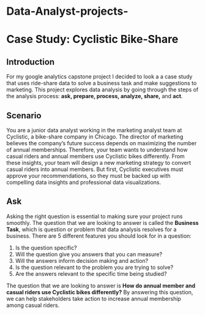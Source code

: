 # Data-Analyst-projects-
# Case Study: Cyclistic Bike-Share
## Introduction
For my google analytics capstone project I decided to look a a case study that uses ride-share data to solve a business task and make suggestions to marketing. This project explores data analysis by going through the steps of the analysis process: **ask, prepare, process, analyze, share,** and **act**. 
## Scenario 
You  are  a  junior  data  analyst  working  in  the  marketing  analyst  team  at  Cyclistic,  a  bike-share  company  in  Chicago.  The  director of  marketing  believes  the  company’s  future  success  depends  on  maximizing  the  number  of  annual  memberships.  Therefore, your  team  wants  to  understand  how  casual  riders  and  annual  members  use  Cyclistic  bikes  differently.  From  these  insights, your  team  will  design  a  new  marketing  strategy  to  convert  casual  riders  into  annual  members.  But  first,  Cyclistic  executives must  approve  your  recommendations,  so  they  must  be  backed  up  with  compelling  data  insights  and  professional  data visualizations.
## Ask 
Asking the right question is essential to making sure your project runs smoothly. The question that we are looking to answer is called the **Business Task**, which is question or problem that data analysis resolves for a business. There are 5 different features you should look for in a question:

1. Is the question specific?
2. Will the question give you answers that you can measure?
3. Will the answers inform decision making and action?
4. Is the question relevant to the problem you are trying to solve?
5. Are the answers relevant to the specific time being studied?

The question that we are looking to answer is **How do annual member and casual riders use Cyclistic bikes differently?** By answering this question, we can help stakeholders take action to increase annual membership among casual riders. 
